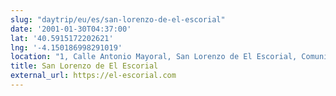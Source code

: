 ```yaml
---
slug: "daytrip/eu/es/san-lorenzo-de-el-escorial"
date: '2001-01-30T04:37:00'
lat: '40.5915172202621'
lng: '-4.150186998291019'
location: "1, Calle Antonio Mayoral, San Lorenzo de El Escorial, Comunidad de Madrid, 28200, España"
title: San Lorenzo de El Escorial
external_url: https://el-escorial.com
---
```



